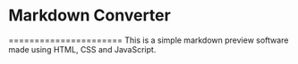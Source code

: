 # Markdown Converter
======================
This is a simple markdown preview software made using HTML, CSS and JavaScript.